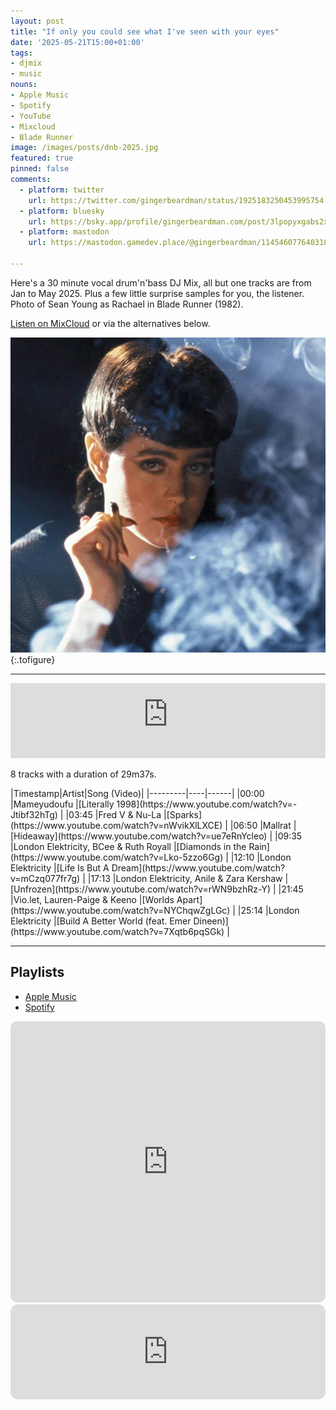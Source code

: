 ```yaml
---
layout: post
title: "If only you could see what I've seen with your eyes"
date: '2025-05-21T15:00+01:00'
tags:
- djmix
- music
nouns:
- Apple Music
- Spotify
- YouTube
- Mixcloud
- Blade Runner
image: /images/posts/dnb-2025.jpg
featured: true
pinned: false
comments:
  - platform: twitter
    url: https://twitter.com/gingerbeardman/status/1925183250453995754
  - platform: bluesky
    url: https://bsky.app/profile/gingerbeardman.com/post/3lpopyxgabs2x
  - platform: mastodon
    url: https://mastodon.gamedev.place/@gingerbeardman/114546077640318123

---
```


Here's a 30 minute vocal drum'n'bass DJ Mix, all but one tracks are from Jan to May 2025. Plus a few little surprise samples for you, the listener. Photo of Sean Young as Rachael in Blade Runner (1982).

[Listen on MixCloud](https://www.mixcloud.com/gingerbeardman/dnb-2025/) or via the alternatives below.

![JPG](/images/posts/dnb-2025.jpg "I love you. I trust you.")
{:.tofigure}

----

<iframe width="100%" height="120" src="https://player-widget.mixcloud.com/widget/iframe/?hide_cover=1&feed=%2Fgingerbeardman%2Fdnb-2025%2F" frameborder="0" ></iframe>

8 tracks with a duration of 29m37s.

<div class="table-wrapper" markdown="block">
|Timestamp|Artist|Song (Video)|
|---------|----|------|
|00:00 |Mameyudoufu |[Literally 1998](https://www.youtube.com/watch?v=-Jtibf32hTg) |
|03:45 |Fred V & Nu-La |[Sparks](https://www.youtube.com/watch?v=nWvikXlLXCE) |
|06:50 |Mallrat |[Hideaway](https://www.youtube.com/watch?v=ue7eRnYcleo) |
|09:35 |London Elektricity, BCee & Ruth Royall |[Diamonds in the Rain](https://www.youtube.com/watch?v=Lko-5zzo6Gg) |
|12:10 |London Elektricity |[Life Is But A Dream](https://www.youtube.com/watch?v=mCzq077fr7g) |
|17:13 |London Elektricity, Anile & Zara Kershaw |[Unfrozen](https://www.youtube.com/watch?v=rWN9bzhRz-Y) |
|21:45 |Vio.let, Lauren-Paige & Keeno |[Worlds Apart](https://www.youtube.com/watch?v=NYChqwZgLGc) |
|25:14 |London Elektricity |[Build A Better World (feat. Emer Dineen)](https://www.youtube.com/watch?v=7Xqtb6pqSGk) |

</div>

----

## Playlists

- [Apple Music](https://music.apple.com/gb/playlist/dnb-2025/pl.u-25vlyToGzxJ)
- [Spotify](https://open.spotify.com/playlist/4O6arqpdWqqzrOgFCL45CV?si=6b30968e91924064)

<iframe allow="autoplay *; encrypted-media *; fullscreen *; clipboard-write" frameborder="0" height="450" style="width:100%;max-width:740px;overflow:hidden;border-radius:10px;" sandbox="allow-forms allow-popups allow-same-origin allow-scripts allow-storage-access-by-user-activation allow-top-navigation-by-user-activation" src="https://embed.music.apple.com/gb/playlist/dnb-2025/pl.u-25vlyToGzxJ"></iframe>


<iframe style="border-radius:12px" src="https://open.spotify.com/embed/playlist/4O6arqpdWqqzrOgFCL45CV?utm_source=generator" width="100%" height="152" frameBorder="0" allowfullscreen="" allow="autoplay; clipboard-write; encrypted-media; fullscreen; picture-in-picture" loading="lazy"></iframe>
